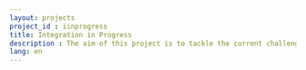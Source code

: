 ```yaml
---
layout: projects
project_id : iinprogress
title: Integration in Progress
description : The aim of this project is to tackle the current challenges related to the integration process of refugee women and refugees generally speaking, into the social and professional sphere. The method used in this project is so called "hackathon", which is an event that is expected to bring together actors with various experience and expertise coming from different backgrounds such as international organizations, private and public sectors, academia or civil society composed of refugees, specialists and students. We would like to bring a change in Geneva and improve refugees conditions with a focus on women.
lang: en
---
```

